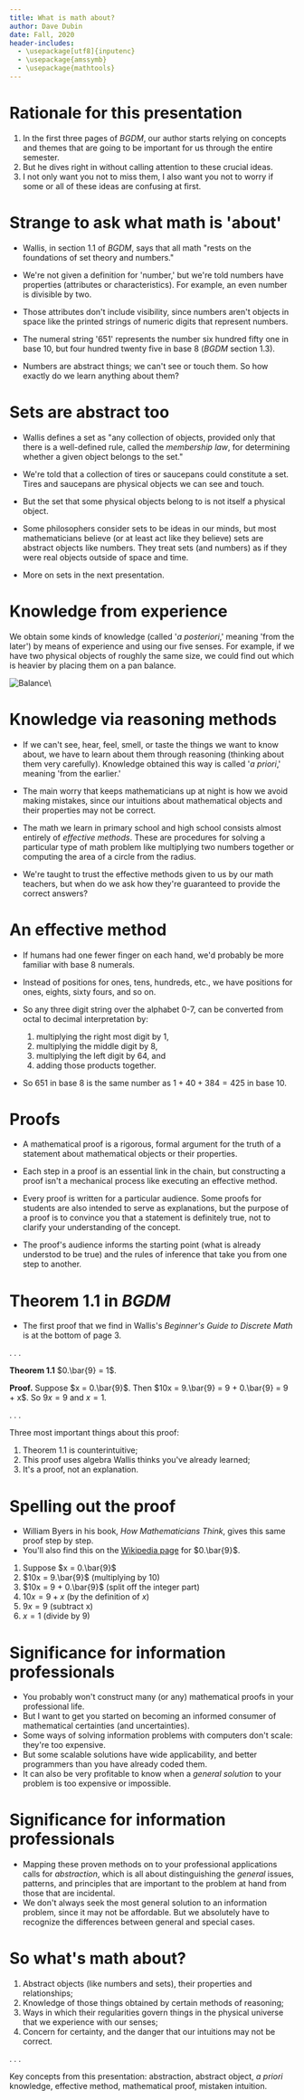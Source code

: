 ```yaml
---
title: What is math about?
author: Dave Dubin
date: Fall, 2020
header-includes:
  - \usepackage[utf8]{inputenc}
  - \usepackage{amssymb}
  - \usepackage{mathtools}
---
```


# Rationale for this presentation

1. In the first three pages of *BGDM*, our author starts relying on concepts and themes that are going to be important for us through the entire semester.
2. But he dives right in without calling attention to these crucial ideas.
3. I not only want you not to miss them, I also want you not to worry if some or all of these ideas are confusing at first.

# Strange to ask what math is 'about'

- Wallis, in section 1.1 of *BGDM*, says that all math "rests on the
  foundations of set theory and numbers."

- We're not given a definition for 'number,' but we're told numbers
  have properties (attributes or characteristics). For example, an
  even number is divisible by two.

- Those attributes don't include visibility, since numbers aren't
  objects in space like the printed strings of numeric digits that
  represent numbers.

- The numeral string '651' represents the number six hundred fifty one in base
  10, but four hundred twenty five in base 8 (*BGDM* section 1.3).

- Numbers are abstract things; we can't see or touch them. So how
  exactly do we learn anything about them?

# Sets are abstract too

- Wallis defines a set as "any collection of objects, provided only
  that there is a well-defined rule, called the *membership law*, for
  determining whether a given object belongs to the set."

- We're told that a collection of tires or saucepans could constitute
  a set. Tires and saucepans are physical objects we can see and touch.

- But the set that some physical objects belong to is not itself a physical object.

- Some philosophers consider sets to be ideas in our minds, but most
  mathematicians believe (or at least act like they believe) sets are
  abstract objects like numbers. They treat sets (and numbers) as if
  they were real objects outside of space and time.

- More on sets in the next presentation.

# Knowledge from experience

We obtain some kinds of knowledge (called '*a posteriori*,' meaning
'from the later') by means of experience and using our five
senses. For example, if we have two physical objects of roughly the
same size, we could find out which is heavier by placing them on a pan
balance.

![Balance](panBalance.jpg)\

# Knowledge via reasoning methods

- If we can't see, hear, feel, smell, or taste the things we want to
  know about, we have to learn about them through reasoning (thinking
  about them very carefully). Knowledge obtained this way is called
  '*a priori*,' meaning 'from the earlier.'

- The main worry that keeps mathematicians up at night is how we avoid
  making mistakes, since our intuitions about mathematical objects and
  their properties may not be correct.

- The math we learn in primary school and high school consists almost
  entirely of *effective methods*. These are procedures for solving a
  particular type of math problem like multiplying two numbers
  together or computing the area of a circle from the radius.

- We're taught to trust the effective methods given to us by our math
  teachers, but when do we ask how they're guaranteed to provide the
  correct answers?

# An effective method

- If humans had one fewer finger on each hand, we'd probably be more familiar with base 8 numerals.
- Instead of positions for ones, tens, hundreds, etc., we have
  positions for ones, eights, sixty fours, and so on.
- So any three digit string over the alphabet 0-7, can be converted from octal to decimal interpretation by:
    1. multiplying the right most digit by 1,
    2. multiplying the middle digit by 8,
    3. multiplying the left digit by 64, and
    4. adding those products together.

- So 651 in base 8 is the same number as $1 + 40 + 384 = 425$ in base 10.

# Proofs

- A mathematical proof is a rigorous, formal argument for the truth of
  a statement about mathematical objects or their properties.

- Each step in a proof is an essential link in the chain, but
  constructing a proof isn't a mechanical process like executing an
  effective method.

- Every proof is written for a particular audience. Some proofs for
  students are also intended to serve as explanations, but the purpose
  of a proof is to convince you that a statement is definitely true,
  not to clarify your understanding of the concept.

- The proof's audience informs the starting point (what is already
  understod to be true) and the rules of inference that take you from
  one step to another.

# Theorem 1.1 in *BGDM*

- The first proof that we find in Wallis's *Beginner's Guide to Discrete Math* is at the bottom of page 3.

. . .

**Theorem 1.1** $0.\bar{9} = 1$.

**Proof.** Suppose $x = 0.\bar{9}$. Then $10x = 9.\bar{9} = 9 + 0.\bar{9} = 9 + x$. So $9x = 9$ and $x = 1$.

. . .

Three most important things about this proof:

1. Theorem 1.1 is counterintuitive;
2. This proof uses algebra Wallis thinks you've already learned;
3. It's a proof, not an explanation.

# Spelling out the proof

- William Byers in his book, *How Mathematicians Think*, gives this same proof step by step.
- You'll also find this on the [Wikipedia page](https://en.wikipedia.org/wiki/0.999...) for $0.\bar{9}$.

1. Suppose $x = 0.\bar{9}$
2. $10x = 9.\bar{9}$ (multiplying by 10)
3. $10x = 9 + 0.\bar{9}$ (split off the integer part)
4. $10x = 9 + x$ (by the definition of $x$)
5. $9x = 9$ (subtract x)
6. $x = 1$ (divide by 9)

# Significance for information professionals

- You probably won't construct many (or any) mathematical proofs in your professional life.
- But I want to get you started on becoming an informed consumer of mathematical certainties (and uncertainties).
- Some ways of solving information problems with computers don't scale: they're too expensive.
- But some scalable solutions have wide applicability, and better programmers than you have already coded them.
- It can also be very profitable to know when a *general solution* to your problem is too expensive or impossible.

# Significance for information professionals

- Mapping these proven methods on to your professional applications calls for *abstraction*, which is all about distinguishing the *general* issues, patterns, and principles that are important to the problem at hand from those that are incidental.
- We don't always seek the most general solution to an information problem, since it may not be affordable. But we absolutely have to recognize the differences between general and special cases.

# So what's math about?

1. Abstract objects (like numbers and sets), their properties and relationships;
2. Knowledge of those things obtained by certain methods of reasoning;
3. Ways in which their regularities govern things in the physical universe that we experience with our senses; 
4. Concern for certainty, and the danger that our intuitions may not be correct.

. . .

Key concepts from this presentation: abstraction, abstract object, *a priori* knowledge, effective method, mathematical proof, mistaken intuition.